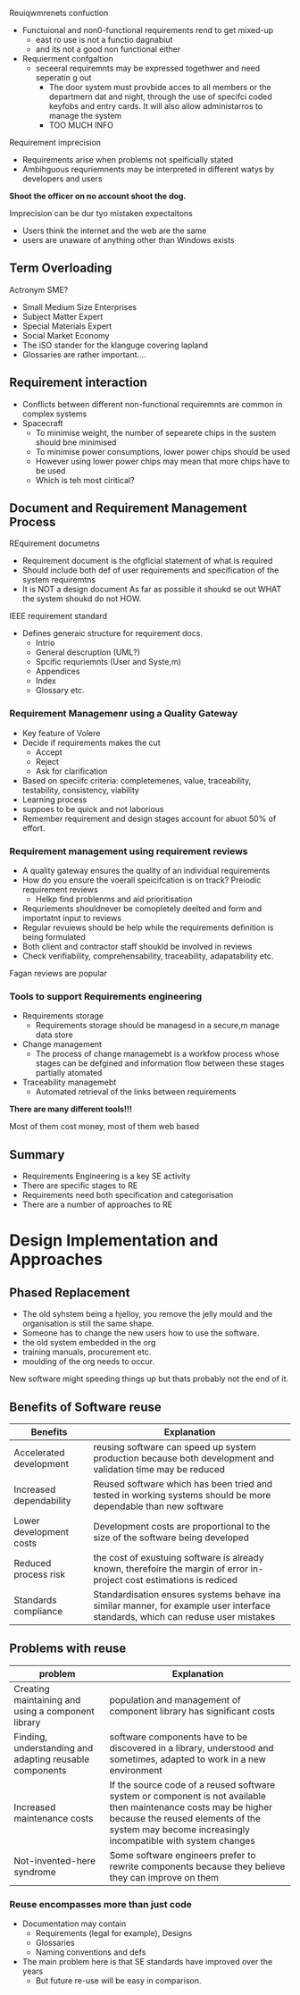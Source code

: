 Reuiqwmrenets confuction
- Functuional and non0-functional requirements rend to get mixed-up
	- east ro use is not a functio dagnabiut
	- and its not a good non functional either
- Requierment confgaltion 
	- seceeral requiremnts may be expressed togethwer and need seperatin g out
		- The door system must provbide acces to all members or the departmern dat and night, through the use of specifci coded keyfobs and entry cards. It will also allow administarros to manage the system
		- TOO MUCH INFO

Requirement imprecision

 - Requirements arise when problems not speificially stated
- Ambihguous requriemnents may be interpreted in different watys by developers and users

**Shoot the officer on no account shoot the dog.**

Imprecision can be dur tyo mistaken expectaitons
- Users think the internet and the web are the same
- users are unaware of anything other than Windows exists

## Term Overloading

Actronym SME?
- Small Medium Size Enterprises
- Subject Matter Expert
- Special Materials Expert
- Social Market Economy
- The iSO stander for the klanguge covering lapland
- Glossaries are rather important....


## Requirement interaction

 - Conflicts between different non-functional requiremnts are common in complex systems
 - Spacecraft
	 - To minimise weight, the number of sepearete chips in the sustem should bne minimised
	 - To minimise power consumptions, lower power chips should be used
	 - However using lower power chips may mean that more chips have to be used
	 - Which is teh most ciritical?

## Document and Requirement Management Process

REquirement documetns
- Requirement document is the ofgficial statement of what is required
- Should include both def of user requirements and specification of the system requiremtns
- It is NOT a design document  As far as possible it shoukd se out WHAT the system shoukd do not HOW.

IEEE requirement standard
- Defines generaic structure for requirement docs.
	- Intrio
	- General descruption (UML?)
	- Spcific requriemnts (User and Syste,m)
	- Appendices
	- Index
	- Glossary etc.


### Requirement Managemenr using a Quality Gateway 
- Key feature of Volere
- Decide if requirements makes the cut
	- Accept
	- Reject
	- Ask for clarification
- Based on speciifc criteria: completemenes, value, traceability, testability, consistency, viability
- Learning process
- suppoes to be quick and not laborious
- Remember requirement and design stages account for abuot 50% of effort.

### Requirement management using requirement reviews

- A quality gateway ensures the quality of an individual requirements
- How do you ensure the voerall speicifcation is on track? Preiodic requirement reviews
	- Helkp find problenms and aid prioritisation
- Requriements shouldnever be comopletely deelted and form and importatnt input to reviews 
- Regular revuiews should be help while the requirements definition is being formulated 
- Both client and contractor staff shoukld be involved in reviews
- Check verifiability, comprehensability, traceability, adapatability etc.

Fagan reviews are popular

### Tools to support Requirements engineering

- Requirements storage
	- Requirements storage should be managesd in a secure,m manage data store
- Change management
	- The process of change managemebt is a workfow process whose stages can be defgined and information flow between these stages partially atomated 
- Traceability managemebt
	- Automated retrieval of the links between requirements


**There are many different tools!!!** 

Most of them cost money, most of them web based

## Summary

- Requirements Engineering is a key SE activity
- There are specific stages to RE
- Requirements need both specification and categorisation
- There are a number of approaches to RE




# Design Implementation and Approaches


## Phased Replacement

- The old syhstem being a hjelloy, you remove the jelly mould and the organisation is still the same shape. 
- Someone has to change the new users how to use the software.
- the old system embedded in the org 
- training manuals, procurement etc.
- moulding of the org needs to occur.

New software might speeding things up but thats probably not the end of it.



## Benefits of Software reuse

| Benefits                | Explanation                                                                                                                      |
| ----------------------- | -------------------------------------------------------------------------------------------------------------------------------- |
| Accelerated development | reusing software can speed up system production because both development and validation time may be reduced                      |
| Increased dependability | Reused software which has been tried and tested in working systems should be more dependable than new software                   |
| Lower development costs | Development costs are proportional to the size of the software being developed                                                   |
| Reduced process risk    | the cost of exustuing software is already known, therefoire the margin of error in-project cost estimations is rediced           |
| Standards compliance    | Standardisation ensures systems behave ina  similar manner, for example user interface standards, which can reduse user mistakes | 

## Problems with reuse

| problem                                                 | Explanation                                                                                                                                                                                                          |
| ------------------------------------------------------- | -------------------------------------------------------------------------------------------------------------------------------------------------------------------------------------------------------------------- |
| Creating maintaining and using a component library      | population and management of component library has significant costs                                                                                                                                                 |
| Finding, understanding and adapting reusable components | software components have to be discovered in a library, understood and sometimes, adapted to work in a new environment                                                                                               |
| Increased maintenance costs                             | If the source code of a reused software system or component is not available then maintenance costs may be higher because the reused elements of the system may become increasingly incompatible with system changes |
| Not-invented-here syndrome                              | Some software engineers prefer to rewrite components because they believe they can improve on them                                                                                                                                                                                                                     |

### Reuse encompasses more than just code

- Documentation may contain
	- Requirements (legal for example), Designs
	- Glossaries
	- Naming conventions and defs
- The main problem here is that SE standards have improved over the years
	- But future  re-use will be easy in comparison.

